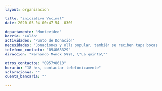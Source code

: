 ```yaml
---
layout: organizacion

title: "iniciativa Vecinal"
date: 2020-05-04 00:47:54 -0300

departamento: "Montevideo"
barrio: "Colón"
actividades: "Punto de Donación"
necesidades: "Donaciones y olla popular, también se reciben tapa bocas y productos de limpieza"
telefono_contacto: "094068329"
direccion: "Fernando Menck 5880, \"La quinta\""

otros_contactos: "095798613"
horario: "18 hrs, contactar telefónicamente"
aclaraciones: ""
cuenta_bancaria: ""

---
```

